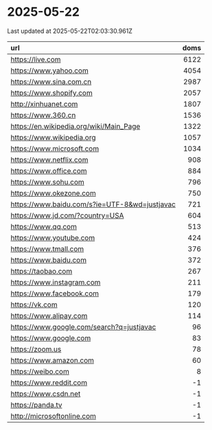 # 2025-05-22

<!-- BEGIN -->
Last updated at 2025-05-22T02:03:30.961Z

url | doms
:- | -:
https://live.com | 6122
https://www.yahoo.com | 4054
https://www.sina.com.cn | 2987
https://www.shopify.com | 2057
http://xinhuanet.com | 1807
https://www.360.cn | 1536
https://en.wikipedia.org/wiki/Main_Page | 1322
https://www.wikipedia.org | 1057
https://www.microsoft.com | 1034
https://www.netflix.com | 908
https://www.office.com | 884
https://www.sohu.com | 796
https://www.okezone.com | 750
https://www.baidu.com/s?ie=UTF-8&wd=justjavac | 721
https://www.jd.com/?country=USA | 604
https://www.qq.com | 513
https://www.youtube.com | 424
https://www.tmall.com | 376
https://www.baidu.com | 372
https://taobao.com | 267
https://www.instagram.com | 211
https://www.facebook.com | 179
https://vk.com | 120
https://www.alipay.com | 114
https://www.google.com/search?q=justjavac | 96
https://www.google.com | 83
https://zoom.us | 78
https://www.amazon.com | 60
https://weibo.com | 8
https://www.reddit.com | -1
https://www.csdn.net | -1
https://panda.tv | -1
http://microsoftonline.com | -1
<!-- END -->

